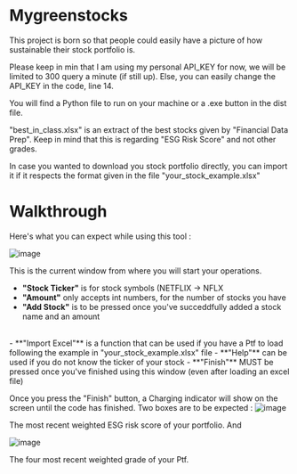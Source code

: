 # Mygreenstocks

This project is born so that people could easily have a picture of how sustainable their stock portfolio is.

Please keep in min that I am using my personal API_KEY for now, we will be limited to 300 query a minute (if still up). Else, you can easily change the API_KEY in the code, line 14. 

You will find a Python file to run on your machine or a .exe button in the dist file.

"best_in_class.xlsx" is an extract of the best stocks given by "Financial Data Prep". Keep in mind that this is regarding "ESG Risk Score" and not other grades.

In case you wanted to download you stock portfolio directly, you can import it if it respects the format given in the file "your_stock_example.xlsx"


# Walkthrough

Here's what you can expect while using this tool : 

![image](https://github.com/rletilly/Mygreenstocks/assets/55627422/328efca4-bf0f-4d8b-9b7b-e0a02110b666)

This is the current window from where you will start your operations.

- **"Stock Ticker"** is for stock symbols (NETFLIX -> NFLX
- **"Amount"** only accepts int numbers, for the number of stocks you have
- **"Add Stock"** is to be pressed once you've succeddfully added a stock name and an amount
<br>
- **"Import Excel"** is a function that can be used if you have a Ptf to load following the example in "your_stock_example.xlsx" file
- **"Help"** can be used if you do not know the ticker of your stock 
- **"Finish"** MUST be pressed once you've finished using this window (even after loading an excel file) 


Once you press the "Finish" button, a Charging indicator will show on the screen until the code has finished. 
Two boxes are to be expected : 
![image](https://github.com/rletilly/Mygreenstocks/assets/55627422/74bdaa8f-a26c-4245-83c2-607620f3b241)

The most recent weighted ESG risk score of your portfolio. And 

![image](https://github.com/rletilly/Mygreenstocks/assets/55627422/95ae9957-30a0-46c9-aecb-0ba391c0e0f3)

The four most recent weighted grade of your Ptf.



